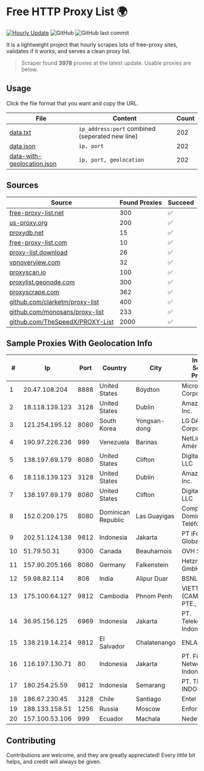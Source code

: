 
# Free HTTP Proxy List 🌍

[![Hourly Update](https://github.com/mertguvencli/http-proxy-list/actions/workflows/main.yml/badge.svg?branch=main)](https://github.com/mertguvencli/http-proxy-list/actions/workflows/main.yml)
![GitHub](https://img.shields.io/github/license/mertguvencli/http-proxy-list)
![GitHub last commit](https://img.shields.io/github/last-commit/mertguvencli/http-proxy-list)

It is a lightweight project that hourly scrapes lots of free-proxy sites, validates if it works, and serves a clean proxy list.


> Scraper found **3978** proxies at the latest update. Usable proxies are below.

## Usage

Click the file format that you want and copy the URL.


|File|Content|Count|
|----|-------|-----|
|[data.txt](https://raw.githubusercontent.com/mertguvencli/http-proxy-list/main/proxy-list/data.txt)|`ip_address:port` combined (seperated new line)|202|
|[data.json](https://raw.githubusercontent.com/mertguvencli/http-proxy-list/main/proxy-list/data.json)|`ip, port`|202|
|[data-with-geolocation.json](https://raw.githubusercontent.com/mertguvencli/http-proxy-list/main/proxy-list/data-with-geolocation.json)|`ip, port, geolocation`|202|

## Sources

|Source|Found Proxies|Succeed|
|------|-------------|-------|
|[free-proxy-list.net](https://free-proxy-list.net)|300|✅|
|[us-proxy.org](https://www.us-proxy.org)|200|✅|
|[proxydb.net](http://proxydb.net)|15|✅|
|[free-proxy-list.com](https://free-proxy-list.com/?page=&port=&type%5B%5D=http&type%5B%5D=https&up_time=0&search=Search)|10|✅|
|[proxy-list.download](https://www.proxy-list.download/HTTP)|26|✅|
|[vpnoverview.com](https://vpnoverview.com/privacy/anonymous-browsing/free-proxy-servers)|32|✅|
|[proxyscan.io](https://www.proxyscan.io)|100|✅|
|[proxylist.geonode.com](https://proxylist.geonode.com/api/proxy-list?limit=300&page=1&sort_by=lastChecked&sort_type=desc&protocols=http,https)|300|✅|
|[proxyscrape.com](https://api.proxyscrape.com/v2/?request=displayproxies&protocol=http&timeout=10000&country=all&ssl=all&anonymity=all)|362|✅|
|[github.com/clarketm/proxy-list](https://raw.githubusercontent.com/clarketm/proxy-list/master/proxy-list-raw.txt)|400|✅|
|[github.com/monosans/proxy-list](https://raw.githubusercontent.com/monosans/proxy-list/main/proxies/http.txt)|233|✅|
|[github.com/TheSpeedX/PROXY-List](https://raw.githubusercontent.com/TheSpeedX/PROXY-List/master/http.txt)|2000|✅|


## Sample Proxies With Geolocation Info

|#|Ip|Port|Country|City|Internet Service Provider|
|-|--|----|-------|----|-------------------------|
|1|20.47.108.204|8888|United States|Boydton|Microsoft Corporation|
|2|18.118.139.123|3128|United States|Dublin|Amazon.com, Inc.|
|3|121.254.195.12|8080|South Korea|Yongsan-dong|LG DACOM Corporation|
|4|190.97.226.236|999|Venezuela|Barinas|NetLink América C.A.|
|5|138.197.69.179|8080|United States|Clifton|DigitalOcean, LLC|
|6|18.118.139.123|3128|United States|Dublin|Amazon.com, Inc.|
|7|138.197.69.179|8080|United States|Clifton|DigitalOcean, LLC|
|8|152.0.209.175|8080|Dominican Republic|Las Guayigas|Compañía Dominicana de Teléfonos S. A.|
|9|202.51.124.138|9812|Indonesia|Jakarta|PT iForte Global Internet|
|10|51.79.50.31|9300|Canada|Beauharnois|OVH SAS|
|11|157.90.205.166|8080|Germany|Falkenstein|Hetzner Online GmbH|
|12|59.98.82.114|808|India|Alipur Duar|BSNL Internet|
|13|175.100.64.127|9812|Cambodia|Phnom Penh|VIETTEL (CAMBODIA) PTE., LTD|
|14|36.95.156.125|6969|Indonesia|Jakarta|PT. Telekomunikasi Indonesia|
|15|138.219.14.214|9812|El Salvador|Chalatenango|ENLACEVISION|
|16|116.197.130.71|80|Indonesia|Jakarta|PT. Fiber Networks Indonesia|
|17|180.254.25.59|9812|Indonesia|Semarang|PT. TELKOM INDONESIA|
|18|186.67.230.45|3128|Chile|Santiago|Entel Chile S.A.|
|19|188.133.158.51|1256|Russia|Moscow|Enforta-MSK|
|20|157.100.53.106|999|Ecuador|Machala|Nedetel S.A.|



## Contributing

Contributions are welcome, and they are greatly appreciated! Every
little bit helps, and credit will always be given.

